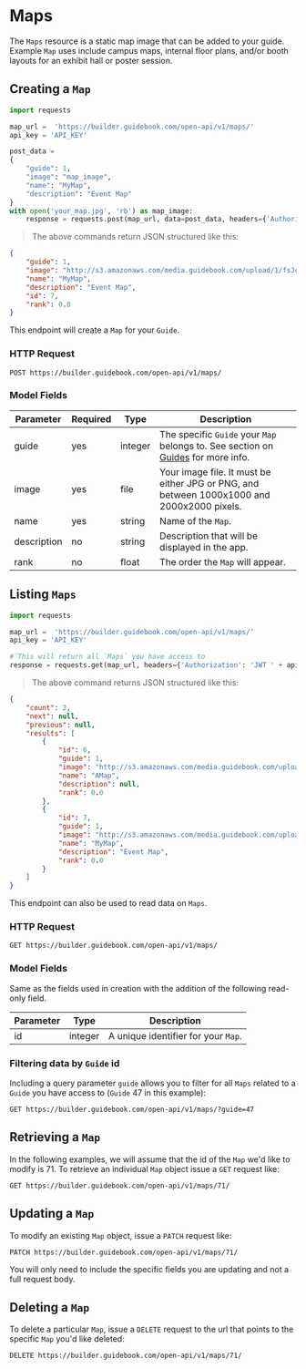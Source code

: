 # Maps

The `Maps` resource is a static map image that can be added to your guide. Example `Map` uses include campus maps, internal floor plans, and/or booth layouts for an exhibit hall or poster session. 

## Creating a `Map`


```python
import requests

map_url =  'https://builder.guidebook.com/open-api/v1/maps/'
api_key = 'API_KEY'

post_data =
{
    "guide": 1,
    "image": "map_image",
    "name": "MyMap",
    "description": "Event Map"
}
with open('your_map.jpg', 'rb') as map_image:
	response = requests.post(map_url, data=post_data, headers={'Authorization': 'JWT ' + api_key}).json()

```

> The above commands return JSON structured like this:

```json
{
    "guide": 1,
    "image": "http://s3.amazonaws.com/media.guidebook.com/upload/1/fsJcNBuRlw0MtNcIoC6MFBLicp43bp1q3L1y.jpg",
    "name": "MyMap",
    "description": "Event Map",
    "id": 7,
    "rank": 0.0
}
```


This endpoint will create a `Map` for your `Guide`.

### HTTP Request

`POST https://builder.guidebook.com/open-api/v1/maps/`

### Model Fields

Parameter            | Required  | Type    | Description
---------            | --------  | ------- | -----------
guide                | yes | integer  | The specific `Guide` your `Map` belongs to.  See section on [Guides](#guides) for more info.
image		 		 | yes | file  | Your image file. It must be either JPG or PNG, and between 1000x1000 and 2000x2000 pixels.
name 				 | yes | string  | Name of the `Map`.
description 		 | no | string  | Description that will be displayed in the app.
rank 			 	 | no | float  | The order the `Map` will appear.


## Listing `Maps`


```python
import requests

map_url =  'https://builder.guidebook.com/open-api/v1/maps/'
api_key = 'API_KEY'

# This will return all `Maps` you have access to
response = requests.get(map_url, headers={'Authorization': 'JWT ' + api_key})
```

> The above command returns JSON structured like this:

```json
{
    "count": 2,
    "next": null,
    "previous": null,
    "results": [
        {
            "id": 6,
            "guide": 1,
            "image": "http://s3.amazonaws.com/media.guidebook.com/upload/1/WH2CMLWJhbizmXD83qEm0GsiclZejP3QqNlf.png",
            "name": "AMap",
            "description": null,
            "rank": 0.0
        },
        {
            "id": 7,
            "guide": 1,
            "image": "http://s3.amazonaws.com/media.guidebook.com/upload/1/fsJcNBuRlw0MtNcIoC6MFBLicp43bp1q3L1y.jpg",
            "name": "MyMap",
            "description": "Event Map",
            "rank": 0.0
        }
    ]
}
```


This endpoint can also be used to read data on `Maps`.

### HTTP Request

`GET https://builder.guidebook.com/open-api/v1/maps/`

### Model Fields

Same as the fields used in creation with the addition of the following read-only field.

Parameter       | Type    | Description
---------       | ------- | -----------
id              | integer  | A unique identifier for your `Map`.

### Filtering data by `Guide` id

Including a query parameter `guide` allows you to filter for all `Maps` related to a `Guide` you have access to (`Guide` 47 in this example):

`GET https://builder.guidebook.com/open-api/v1/maps/?guide=47`


## Retrieving a `Map`
In the following examples, we will assume that the id of the `Map` we'd like to modify is 71.
To retrieve an individual `Map` object issue a `GET` request like:

`GET https://builder.guidebook.com/open-api/v1/maps/71/`

## Updating a `Map`

To modify an existing `Map` object, issue a `PATCH` request like:

`PATCH https://builder.guidebook.com/open-api/v1/maps/71/`

You will only need to include the specific fields you are updating and not a full request body.

## Deleting a `Map`

To delete a particular `Map`, issue a `DELETE` request to the url that points to the specific `Map` you'd like deleted:

`DELETE https://builder.guidebook.com/open-api/v1/maps/71/`
